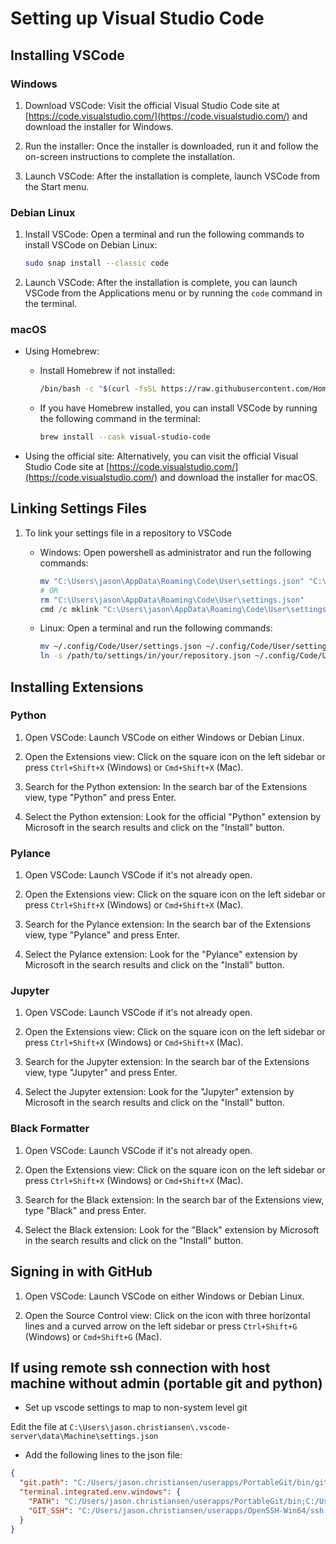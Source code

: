 # Setting up Visual Studio Code

## Installing VSCode

### Windows

1. Download VSCode: Visit the official Visual Studio Code site at [https://code.visualstudio.com/](https://code.visualstudio.com/) and download the installer for Windows.

2. Run the installer: Once the installer is downloaded, run it and follow the on-screen instructions to complete the installation.

3. Launch VSCode: After the installation is complete, launch VSCode from the Start menu.

### Debian Linux

1. Install VSCode: Open a terminal and run the following commands to install VSCode on Debian Linux:

    ```bash
    sudo snap install --classic code
    ```

2. Launch VSCode: After the installation is complete, you can launch VSCode from the Applications menu or by running the `code` command in the terminal.

### macOS

- Using Homebrew:
  - Install Homebrew if not installed:

      ```bash
      /bin/bash -c "$(curl -fsSL https://raw.githubusercontent.com/Homebrew/install/HEAD/install.sh)"
      ```

  - If you have Homebrew installed, you can install VSCode by running the following command in the terminal:

      ```bash
      brew install --cask visual-studio-code
      ```

- Using the official site: Alternatively, you can visit the official Visual Studio Code site at [https://code.visualstudio.com/](https://code.visualstudio.com/) and download the installer for macOS.

## Linking Settings Files

1. To link your settings file in a repository to VSCode

    - Windows: Open powershell as administrator and run the following commands:

        ```powershell
        mv "C:\Users\jason\AppData\Roaming\Code\User\settings.json" "C:\Users\jason\AppData\Roaming\Code\User\settings.json.bak"
        # OR
        rm "C:\Users\jason\AppData\Roaming\Code\User\settings.json"
        cmd /c mklink "C:\Users\jason\AppData\Roaming\Code\User\settings.json" "C:\Users\jason\GitHub\dotfiles\application_configs\vscode\settings.json"
        ```

    - Linux: Open a terminal and run the following commands:

        ```bash
        mv ~/.config/Code/User/settings.json ~/.config/Code/User/settings.json.bak
        ln -s /path/to/settings/in/your/repository.json ~/.config/Code/User/settings.json
        ```

## Installing Extensions

### Python

1. Open VSCode: Launch VSCode on either Windows or Debian Linux.

2. Open the Extensions view: Click on the square icon on the left sidebar or press `Ctrl+Shift+X` (Windows) or `Cmd+Shift+X` (Mac).

3. Search for the Python extension: In the search bar of the Extensions view, type "Python" and press Enter.

4. Select the Python extension: Look for the official "Python" extension by Microsoft in the search results and click on the "Install" button.

### Pylance

1. Open VSCode: Launch VSCode if it's not already open.

2. Open the Extensions view: Click on the square icon on the left sidebar or press `Ctrl+Shift+X` (Windows) or `Cmd+Shift+X` (Mac).

3. Search for the Pylance extension: In the search bar of the Extensions view, type "Pylance" and press Enter.

4. Select the Pylance extension: Look for the "Pylance" extension by Microsoft in the search results and click on the "Install" button.

### Jupyter

1. Open VSCode: Launch VSCode if it's not already open.

2. Open the Extensions view: Click on the square icon on the left sidebar or press `Ctrl+Shift+X` (Windows) or `Cmd+Shift+X` (Mac).

3. Search for the Jupyter extension: In the search bar of the Extensions view, type "Jupyter" and press Enter.

4. Select the Jupyter extension: Look for the "Jupyter" extension by Microsoft in the search results and click on the "Install" button.

### Black Formatter

1. Open VSCode: Launch VSCode if it's not already open.

2. Open the Extensions view: Click on the square icon on the left sidebar or press `Ctrl+Shift+X` (Windows) or `Cmd+Shift+X` (Mac).

3. Search for the Black extension: In the search bar of the Extensions view, type "Black" and press Enter.

4. Select the Black extension: Look for the "Black" extension by Microsoft in the search results and click on the "Install" button.

## Signing in with GitHub

1. Open VSCode: Launch VSCode on either Windows or Debian Linux.

2. Open the Source Control view: Click on the icon with three horizontal lines and a curved arrow on the left sidebar or press `Ctrl+Shift+G` (Windows) or `Cmd+Shift+G` (Mac).

## If using remote ssh connection with host machine without admin (portable git and python)

* Set up vscode settings to map to non-system level git

Edit the file at `C:\Users\jason.christiansen\.vscode-server\data\Machine\settings.json`

* Add the following lines to the json file:

```json
{
  "git.path": "C:/Users/jason.christiansen/userapps/PortableGit/bin/git.exe",
  "terminal.integrated.env.windows": {
    "PATH": "C:/Users/jason.christiansen/userapps/PortableGit/bin;C:/Users/jason.christiansen/userapps/PortableGit/usr/bin;${env:PATH}",
    "GIT_SSH": "C:/Users/jason.christiansen/userapps/OpenSSH-Win64/ssh.exe"
  }
}
```
